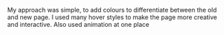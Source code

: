 My approach was simple, to add colours to differentiate between the old and new page. I used many hover styles to make the page more creative and interactive. Also used animation at one place
